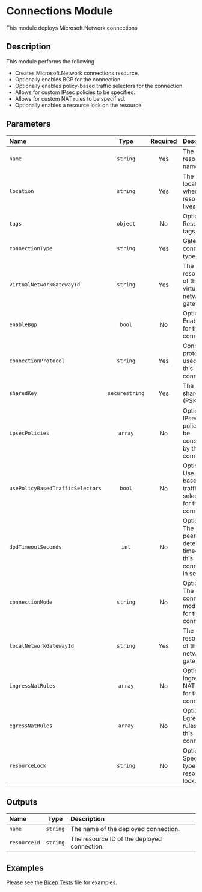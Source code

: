 # Connections Module

This module deploys Microsoft.Network connections

## Description

This module performs the following

- Creates Microsoft.Network connections resource.
- Optionally enables BGP for the connection.
- Optionally enables policy-based traffic selectors for the connection.
- Allows for custom IPsec policies to be specified.
- Allows for custom NAT rules to be specified.
- Optionally enables a resource lock on the resource.

## Parameters

| Name                             | Type           | Required | Description                                                              |
| :------------------------------- | :------------: | :------: | :----------------------------------------------------------------------- |
| `name`                           | `string`       | Yes      | The resource name.                                                       |
| `location`                       | `string`       | Yes      | The geo-location where the resource lives.                               |
| `tags`                           | `object`       | No       | Optional. Resource tags.                                                 |
| `connectionType`                 | `string`       | Yes      | Gateway connection type.                                                 |
| `virtualNetworkGatewayId`        | `string`       | Yes      | The resource ID of the virtual network gateway.                          |
| `enableBgp`                      | `bool`         | No       | Optional. Enable BGP for this connection.                                |
| `connectionProtocol`             | `string`       | Yes      | Connection protocol used for this connection.                            |
| `sharedKey`                      | `securestring` | Yes      | The IPSec shared key (PSK).                                              |
| `ipsecPolicies`                  | `array`        | No       | Optional. IPsec policies to be considered by this connection.            |
| `usePolicyBasedTrafficSelectors` | `bool`         | No       | Optional. Use policy-based traffic selectors for this connection.        |
| `dpdTimeoutSeconds`              | `int`          | No       | Optional. The dead peer detection timeout of this connection in seconds. |
| `connectionMode`                 | `string`       | No       | Optional. The connection mode used for this connection.                  |
| `localNetworkGatewayId`          | `string`       | Yes      | The resource ID of the local network gateway.                            |
| `ingressNatRules`                | `array`        | No       | Optional. Ingress NAT rules for this connection.                         |
| `egressNatRules`                 | `array`        | No       | Optional. Egress NAT rules for this connection.                          |
| `resourceLock`                   | `string`       | No       | Optional. Specify the type of resource lock.                             |

## Outputs

| Name         | Type     | Description                                 |
| :----------- | :------: | :------------------------------------------ |
| `name`       | `string` | The name of the deployed connection.        |
| `resourceId` | `string` | The resource ID of the deployed connection. |

## Examples

Please see the [Bicep Tests](test/main.test.bicep) file for examples.